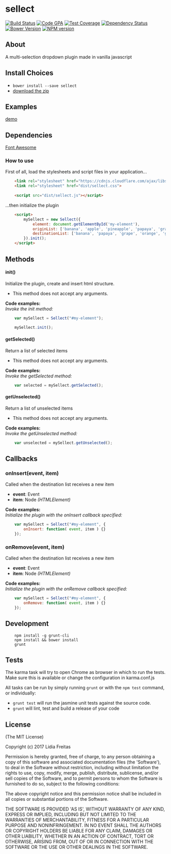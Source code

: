 # sellect
[![Build Status][build-image]][build-url]
[![Code GPA][gpa-image]][gpa-url]
[![Test Coverage][coverage-image]][coverage-url]
[![Dependency Status][depstat-image]][depstat-url]
[![Bower Version][bower-image]][bower-url]
[![NPM version][npm-image]][npm-url]

## About

A multi-selection dropdown plugin made in vanilla javascript


## Install Choices
- `bower install --save sellect`
- [download the zip](https://github.com/lidia-freitas/sellect/archive/master.zip)

## Examples
[demo]()

## Dependencies
[Font Awesome](http://fontawesome.io/)

### How to use
First of all, load the stylesheets and script files in your application...
```html
    <link rel="stylesheet" href="https://cdnjs.cloudflare.com/ajax/libs/font-awesome/4.7.0/css/font-awesome.css" />
    <link rel="stylesheet" href="dist/sellect.css">
  
    <script src="dist/sellect.js"></script>
```

...then initialize the plugin
```html
    <script>
        mySellect = new Sellect({
            element: document.getElementById('my-element'),
            originList: ['banana', 'apple', 'pineapple', 'papaya', 'grape', 'orange', 'grapefruit', 'guava', 'watermelon', 'melon'],
            destinationList: ['banana', 'papaya', 'grape', 'orange', 'guava']
        }).init();    
    </script>
```
## Methods

#### init()
Initialize the plugin, create and insert html structure.  
- This method does not accept any arguments.

__Code examples:__  
_Invoke the init method:_  
```javascript
    var mySellect = Sellect("#my-element");
   
    mySellect.init();
```

#### getSelected()
Return a list of selected items
- This method does not accept any arguments.

__Code examples:__  
_Invoke the getSelected method:_
```javascript
    var selected = mySellect.getSelected();
```

#### getUnselected()
Return a list of unselected items
- This method does not accept any arguments.

__Code examples:__  
_Invoke the getUnselected method:_
```javascript
    var unselected = mySellect.getUnselected();
```

## Callbacks

### onInsert(event, item)
Called when the destination list receives a new item  
- __event__: Event
- __item__: Node *(HTMLElement)*

__Code examples:__  
_Initialize the plugin with the onInsert callback specified:_
```javascript
    var mySellect = Sellect("#my-element", {
        onInsert: function( event, item ) {}
    });
```

### onRemove(event, item)
Called when the destination list receives a new item  
- __event__: Event
- __item__: Node *(HTMLElement)*

__Code examples:__  
_Initialize the plugin with the onRemove callback specified:_
```javascript
    var mySellect = Sellect("#my-element", {
        onRemove: function( event, item ) {}
    });
```

## Development
```text
    npm install -g grunt-cli
    npm install && bower install
    grunt
```

## Tests
The karma task will try to open Chrome as browser in which to run the tests. Make sure this is available or change the configuration in karma.conf.js

All tasks can be run by simply running `grunt` or with the `npm test` command, or individually:

  * `grunt test` will run the jasmine unit tests against the source code.
  * `grunt` will lint, test and build a release of your code

## License
(The MIT License)

Copyright (c) 2017 Lidia Freitas 

Permission is hereby granted, free of charge, to any person obtaining
a copy of this software and associated documentation files (the
'Software'), to deal in the Software without restriction, including
without limitation the rights to use, copy, modify, merge, publish,
distribute, sublicense, and/or sell copies of the Software, and to
permit persons to whom the Software is furnished to do so, subject to
the following conditions:

The above copyright notice and this permission notice shall be
included in all copies or substantial portions of the Software.

THE SOFTWARE IS PROVIDED 'AS IS', WITHOUT WARRANTY OF ANY KIND,
EXPRESS OR IMPLIED, INCLUDING BUT NOT LIMITED TO THE WARRANTIES OF
MERCHANTABILITY, FITNESS FOR A PARTICULAR PURPOSE AND NONINFRINGEMENT.
IN NO EVENT SHALL THE AUTHORS OR COPYRIGHT HOLDERS BE LIABLE FOR ANY
CLAIM, DAMAGES OR OTHER LIABILITY, WHETHER IN AN ACTION OF CONTRACT,
TORT OR OTHERWISE, ARISING FROM, OUT OF OR IN CONNECTION WITH THE
SOFTWARE OR THE USE OR OTHER DEALINGS IN THE SOFTWARE.



[build-url]: https://travis-ci.org/lidia-freitas/sellect
[build-image]: http://img.shields.io/travis/lidia-freitas/sellect.png

[gpa-url]: https://codeclimate.com/github/lidia-freitas/sellect
[gpa-image]: https://codeclimate.com/github/lidia-freitas/sellect.png

[coverage-url]: https://codeclimate.com/github/lidia-freitas/sellect/code?sort=covered_percent&sort_direction=desc
[coverage-image]: https://codeclimate.com/github/lidia-freitas/sellect/coverage.png

[depstat-url]: https://david-dm.org/lidia-freitas/sellect
[depstat-image]: https://david-dm.org/lidia-freitas/sellect.png?theme=shields.io

[issues-url]: https://github.com/lidia-freitas/sellect/issues
[issues-image]: http://img.shields.io/github/issues/lidia-freitas/sellect.png

[bower-url]: http://bower.io/search/?q=sellect
[bower-image]: https://badge.fury.io/bo/sellect.png

[downloads-url]: https://www.npmjs.org/package/sellect
[downloads-image]: http://img.shields.io/npm/dm/sellect.png

[npm-url]: https://www.npmjs.org/package/sellect
[npm-image]: https://badge.fury.io/js/sellect.png

[irc-url]: http://webchat.freenode.net/?channels=sellect
[irc-image]: http://img.shields.io/badge/irc-%23sellect-brightgreen.png

[gitter-url]: https://gitter.im/lidia-freitas/sellect
[gitter-image]: http://img.shields.io/badge/gitter-lidia-freitas/sellect-brightgreen.png

[tip-url]: https://www.gittip.com/lidia-freitas
[tip-image]: http://img.shields.io/gittip/lidia-freitas.png
